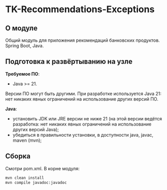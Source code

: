 # TK-Recommendations-Exceptions

## О модуле

Общий модуль для приложения рекомендаций банковских продуктов.
Spring Boot, Java.

## Подготовка к развёртыванию на узле

**Требуемое ПО**:

- Java >= 21.

Версии ПО могут быть другими. При разработке используется Java 21: нет никаких явных ограничений на использование других версий ПО.

**Java**:

- установить JDK или JRE версии не ниже 21 (на этой версии ведётся разработка: нет никаких явных ограничений на использование других версий Java);
- убедиться в правильности установки, в доступности java, javac, maven (mvn);

## Сборка

Смотри pom.xml. В корне модуля:

```Bash
mvn clean install
mvn compile javadoc:javadoc
```
